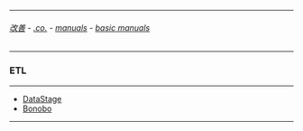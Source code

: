 

---

###### [改善](https://github.com/ttltrk/0C/blob/master/README.MD) - [.co.](https://github.com/ttltrk/PRG/blob/master/CODING.MD) - [manuals](https://github.com/ttltrk/PRG/blob/master/MAN.MD) - [basic manuals](https://github.com/ttltrk/PRG/blob/master/MANUALS.MD)

---

### ETL

---

* [DataStage](https://github.com/ttltrk/ELSE/blob/master/DATA/DS/DSM.MD)
* [Bonobo]()

---
